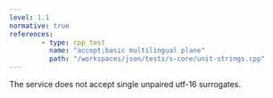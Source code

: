 ```yaml
---
level: 1.1
normative: true
references:
        - type: cpp_test
          name: "accept;basic multilingual plane"
          path: "/workspaces/json/tests/s-core/unit-strings.cpp"
---
```


The service does not accept single unpaired utf-16 surrogates.
